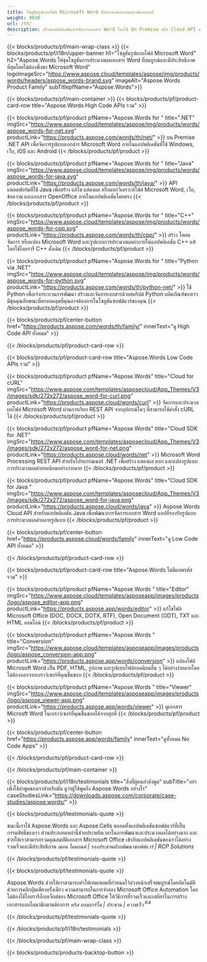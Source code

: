 ```yaml
---
title: โซลูชันรูปแบบไฟล์ Microsoft Word ที่ทำงานบนระบบคลาวด์และแอป 
weight: 9630
url: /th/
description: สร้างแอปพลิเคชันการจัดการเอกสาร Word โดยใช้ On Premise หรือ Cloud API หรือเพียงแค่ใช้แอปข้ามแพลตฟอร์มเพื่อดูการเปรียบเทียบการตรวจสอบหรือแปลงไฟล์ Word
---
```


{{< blocks/products/pf/main-wrap-class >}}
{{< blocks/products/pf/i18n/upper-banner h1="โซลูชันรูปแบบไฟล์ Microsoft Word" h2="Aspose.Words ให้ชุดโซลูชันการประมวลผลเอกสาร Word ที่สมบูรณ์และมีประสิทธิภาพที่สุดโดยไม่ต้องพึ่งพา Microsoft Word" logoImageSrc="https://www.aspose.cloud/templates/aspose/img/products/words/headers/aspose_words-brand.svg" imageAlt="Aspose.Words Product Family" subTitlepfName="Aspose.Words">}}

{{< blocks/products/pf/main-container >}}
{{< blocks/products/pf/product-card-row title="Aspose.Words High Code APIs รวม" >}}

{{< blocks/products/pf/product pfName="Aspose.Words for " title=".NET" imgSrc="https://www.aspose.cloud/templates/aspose/img/products/words/aspose_words-for-net.svg" productLink="https://products.aspose.com/words/th/net/" >}}
บน Premise .NET API เพื่อจัดการรูปแบบเอกสาร Microsoft Word ภายในแอปพลิเคชันที่ใช้ Windows, เว็บ, iOS และ Android
{{< /blocks/products/pf/product >}}

{{< blocks/products/pf/product pfName="Aspose.Words for " title="Java" imgSrc="https://www.aspose.cloud/templates/aspose/img/products/words/aspose_words-for-java.svg" productLink="https://products.aspose.com/words/th/java/" >}}
API แพลตฟอร์มที่ใช้ Java เพื่อสร้าง แก้ไข แสดงผล หรือแยกวิเคราะห์ไฟล์ Microsoft Word, เว็บ, ข้อความ และเอกสาร OpenOffice ภายในแอปพลิเคชันโดยตรง
{{< /blocks/products/pf/product >}}

{{< blocks/products/pf/product pfName="Aspose.Words for " title="C++" imgSrc="https://www.aspose.cloud/templates/aspose/img/products/words/aspose_words-for-cpp.svg" productLink="https://products.aspose.com/words/th/cpp/" >}}
สร้าง โหลด จัดการ หรือแปลง Microsoft Word และรูปแบบการประมวลผลคำภายในแอปพลิเคชัน C++ แท้โดยใช้ไลบรารี C++ ดั้งเดิม
{{< /blocks/products/pf/product >}}

{{< blocks/products/pf/product pfName="Aspose.Words for " title="Python via .NET" imgSrc="https://www.aspose.cloud/templates/aspose/img/products/words/aspose_words-for-python.svg" productLink="https://products.aspose.com/words/th/python-net/" >}}
ใช้ Python เพื่อเร่งกระบวนการพัฒนา สร้างและจัดการเอกสารด้วยสคริปต์ Python ผลิตภัณฑ์ของเรามีชุดคุณลักษณะที่ครอบคลุมที่คุณอาจต้องการในโซลูชันซอฟต์แวร์ของคุณ
{{< /blocks/products/pf/product >}}

{{< blocks/products/pf/center-button href="https://products.aspose.com/words/th/family/" innerText="ดู High Code API ทั้งหมด" >}}

{{< /blocks/products/pf/product-card-row >}}

{{< blocks/products/pf/product-card-row title="Aspose.Words Low Code APIs รวม" >}}

{{< blocks/products/pf/product pfName="Aspose.Words" title="Cloud for cURL" imgSrc="https://www.aspose.com/templates/asposecloud/App_Themes/V3/images/sdk/272x272/aspose_word-for-curl.png" productLink="https://products.aspose.cloud/words/curl" >}}
จัดการและประมวลผลไฟล์ Microsoft Word ผ่านการเรียก REST API จากอุปกรณ์ใดๆ ที่สามารถใช้คำสั่ง cURL ได้
{{< /blocks/products/pf/product >}}

{{< blocks/products/pf/product pfName="Aspose.Words" title="Cloud SDK for .NET" imgSrc="https://www.aspose.com/templates/asposecloud/App_Themes/V3/images/sdk/272x272/aspose_word-for-net.png" productLink="https://products.aspose.cloud/words/net" >}}
Microsoft Word Processing REST API สำหรับโปรแกรมเมอร์ .NET เพื่อสร้าง แสดงผล แยก และแปลงรูปแบบการประมวลผลคำยอดนิยมอย่างง่ายดาย
{{< /blocks/products/pf/product >}}

{{< blocks/products/pf/product pfName="Aspose.Words" title="Cloud SDK for Java " imgSrc="https://www.aspose.com/templates/asposecloud/App_Themes/V3/images/sdk/272x272/aspose_word-for-java.png" productLink="https://products.aspose.cloud/words/java" >}}
Aspose.Words Cloud API สำหรับแอปพลิเคชัน Java เพื่อพัฒนาการจัดการเอกสาร Word แอปที่รองรับรูปแบบการประมวลผลคำหลายรูปแบบ
{{< /blocks/products/pf/product >}}

{{< blocks/products/pf/center-button href="https://products.aspose.cloud/words/family" innerText="ดู Low Code API ทั้งหมด" >}}

{{< /blocks/products/pf/product-card-row >}}

{{< blocks/products/pf/product-card-row title="Aspose.Words ไม่มีแอพรหัสรวม" >}}

{{< blocks/products/pf/product pfName="Aspose.Words " title="Editor" imgSrc="https://www.aspose.cloud/templates/asposeapp/images/products/logo/aspose_editor-app.png" productLink="https://products.aspose.app/words/editor" >}}
แก้ไขไฟล์ Microsoft Office (DOC, DOCX, DOTX, RTF), Open Document (ODT), TXT และ HTML ออนไลน์
{{< /blocks/products/pf/product >}}

{{< blocks/products/pf/product pfName="Aspose.Words " title="Conversion" imgSrc="https://www.aspose.cloud/templates/asposeapp/images/products/logo/aspose_conversion-app.png" productLink="https://products.aspose.app/words/conversion" >}}
แปลงไฟล์ Microsoft Word เป็น PDF, HTML, รูปภาพ และรูปแบบไฟล์ยอดนิยมอื่น ๆ ได้อย่างง่ายดายโดยไม่ต้องออกจากเบราว์เซอร์ที่คุณชื่นชอบ
{{< /blocks/products/pf/product >}}

{{< blocks/products/pf/product pfName="Aspose.Words " title="Viewer" imgSrc="https://www.aspose.cloud/templates/asposeapp/images/products/logo/aspose_viewer-app.png" productLink="https://products.aspose.app/words/viewer" >}}
ดูเอกสาร Microsft Word ในเบราว์เซอร์ที่คุณชื่นชอบได้จากทุกที่
{{< /blocks/products/pf/product >}}

{{< blocks/products/pf/center-button href="https://products.aspose.app/words/family" innerText="ดูทั้งหมด No Code Apps" >}}

{{< /blocks/products/pf/product-card-row >}}

{{< /blocks/products/pf/main-container >}}

{{< blocks/products/pf/i18n/testimonials title="สิ่งที่ผู้คนกำลังพูด" subTitle="อย่าเพิ่งใช้คำพูดของเราสำหรับมัน ดูว่าผู้ใช้พูดถึง Aspose.Words อย่างไร" caseStudiesLink="https://downloads.aspose.com/corporate/case-studies/aspose.words/" >}}

{{< blocks/products/pf/testimonials-quote >}}
<p class="first">
 ขณะนี้เราใช้ Aspose.Words และ Aspose.Cells ตลอดทั้งแอปพลิเคชันซอฟต์แวร์ที่เป็นกรรมสิทธิ์ของเรา ส่วนประกอบเหล่านี้ช่วยประหยัดเวลาในการพัฒนาและประมวลผลได้อย่างมาก และช่วยให้เราสามารถรวมคุณสมบัติเอกสาร Microsoft Office เข้ากับแอปพลิเคชันของเราได้อย่างรวดเร็วและมีประสิทธิภาพ
 <em>
  ฌอน ไดมอนด์ | รองประธานฝ่ายพัฒนาซอฟต์แวร์ | RCP Solutions
 </em>
</p>

{{< /blocks/products/pf/testimonials-quote >}}

{{< blocks/products/pf/testimonials-quote >}}
<p class="second">
 Aspose.Words ช่วยให้เราสามารถทำให้เทมเพลตที่กำหนดไว้ล่วงหน้าเสร็จสมบูรณ์โดยอัตโนมัติด้วยการคลิกปุ่มเพียงครั้งเดียว ความสามารถในการจำลอง Microsoft Office Automation โดยไม่ต้องใช้ไลบรารีอ็อบเจ็กต์ของ Microsoft Office ให้วิธีการที่รวดเร็วและเสถียรในการสร้างเอกสารแบบไดนามิกตามต้องการ
 <em>
  คริส บอมบาร์โด | ประธาน | ความเร็ว
  <sup>
   K4
  </sup>
 </em>
</p>

{{< /blocks/products/pf/testimonials-quote >}}

{{< /blocks/products/pf/i18n/testimonials >}}

{{< /blocks/products/pf/main-wrap-class >}}

{{< blocks/products/products-backtop-button >}}